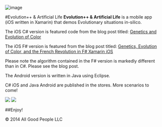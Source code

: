 ![image](https://raw.github.com/bbhsu2/evolution/master/assets/homeScrn.png)

#Evolution++ & Artificial Life
**Evolution++ & Artificial Life** is a mobile app (iOS written in Xamarin) that demos Evolutionary situations in-silico.

The iOS C# version is featured code from the blog post titled: [Genetics and Evolution of Color](http://www.letsthinkabout.us/post/genetics-and-evolution-of-color-in-c-xamarin-ios)

The iOS F# version is featured from the blog post titled: [Genetics, Evolution of Color, and the French Revolution in F# Xamarin iOS](http://www.letsthinkabout.us/post/genetics-evolution-of-color-and-the-french-revolution-in-f-xamarin-ios)

Please note the algorithm contained in the F# version is markedly different than in C#.  Please see the blog post.

The Android version is written in Java using Eclipse.  

C# iOS and Java Android are published in the stores.  More scenarios to come!

[<img src="https://raw.github.com/bbhsu2/evolution/master/assets/appStoreBadge.png">](http://bit.ly/EvolutioniPhone)
[<img src="https://raw.github.com/bbhsu2/evolution/master/assets/googlePlayBadge.png">](http://bit.ly/EvolutionAndroid)


##Enjoy!

&copy; 2014 All Good People LLC